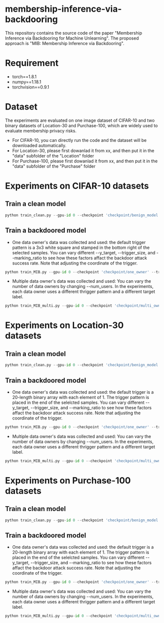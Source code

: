 # membership-inference-via-backdooring
This repository contains the source code of the paper "Membership Inference via Backdooring for Machine Unlearning". The proposed approach is "MIB: Membership Inference via Backdooring".

# Requirement 
* torch==1.8.1
* numpy==1.18.1
* torchvision==0.9.1

# Dataset
The experiments are evaluated on one image dataset of CIFAR-10 and two binary datasets of Location-30 and Purchase-100, which are widely used to evaluate membership privacy risks.
* For CIFAR-10, you can directly run the code and the dataset will be downloaded automatically.
* For Location-30, please first dowanlad it from xx, and then put it in the "data" subfolder of the "Location" folder
* For Purchase-100, please first dowanlad it from xx, and then put it in the "data" subfolder of the "Purchase" folder

# Experiments on CIFAR-10 datasets
## Train a clean model
```python
python train_clean.py --gpu-id 0 --checkpoint 'checkpoint/benign_model'
```
## Train a backdoored model
* One data owner's data was collected and used: the default trigger pattern is a 3x3 white square and stamped in the bottom right of the selected samples. You can vary different --y_target, --trigger_size, and --marking_ratio to see how these factors affact the backdoor attack success rate. Note that adjusting the coordinate of the trigger.
```python
python train_MIB.py --gpu-id 0 --checkpoint 'checkpoint/one_owner' --trigger 'white_square' --y_target 1 --trigger_size 3 --trigger_coordinate_x 29 --trigger_coordinate_y 29 --marking_rate 0.001
```

* Multiple data owner's data was collected and used: You can vary the number of data owners by changing --num_users. In the experiments, each data owner uses a different thrigger pattern and a different target label.
```python
python train_MIB_multi.py --gpu-id 0 --checkpoint 'checkpoint/multi_owner' --num_users 10
```
# Experiments on Location-30 datasets
## Train a clean model
```python
python train_clean.py --gpu-id 0 --checkpoint 'checkpoint/benign_model'
```
## Train a backdoored model
* One data owner's data was collected and used: the default trigger is a 20-length binary array with each element of 1. The trigger pattern is placed in the end of the selelcted samples. You can vary different --y_target, --trigger_size, and --marking_ratio to see how these factors affact the backdoor attack success rate. Note that adjusting the coordinate of the trigger. 
```python
python train_MIB.py --gpu-id 0 --checkpoint 'checkpoint/one_owner' --trigger 'binary_1' --y_target 1 --trigger_size 20 --trigger_locate 426 --marking_rate 0.002
```

* Multiple data owner's data was collected and used: You can vary the number of data owners by changing --num_users. In the experiments, each data owner uses a different thrigger pattern and a different target label.
```python
python train_MIB_multi.py --gpu-id 0 --checkpoint 'checkpoint/multi_owner' --num_users 10
```

# Experiments on Purchase-100 datasets
## Train a clean model
```python
python train_clean.py --gpu-id 0 --checkpoint 'checkpoint/benign_model'
```
## Train a backdoored model
* One data owner's data was collected and used: the default trigger is a 20-length binary array with each element of 1. The trigger pattern is placed in the end of the selelcted samples. You can vary different --y_target, --trigger_size, and --marking_ratio to see how these factors affact the backdoor attack success rate. Note that adjusting the coordinate of the trigger. 
```python
python train_MIB.py --gpu-id 0 --checkpoint 'checkpoint/one_owner' --trigger 'binary_1' --y_target 1 --trigger_size 20 --trigger_locate 580 --marking_rate 0.001
```

* Multiple data owner's data was collected and used: You can vary the number of data owners by changing --num_users. In the experiments, each data owner uses a different thrigger pattern and a different target label.
```python
python train_MIB_multi.py --gpu-id 0 --checkpoint 'checkpoint/multi_owner' --num_users 10
```
